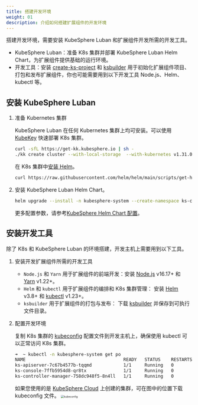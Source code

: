 ```yaml
---
title: 搭建开发环境
weight: 01
description: 介绍如何搭建扩展组件的开发环境
---
```


搭建开发环境，需要安装 KubeSphere Luban 和扩展组件开发所需的开发工具。

* KubeSphere Luban：准备 K8s 集群并部署 KubeSphere Luban Helm Chart，为扩展组件提供基础的运行环境。
* 开发工具：安装 [create-ks-project](https://github.com/kubesphere/create-ks-project) 和 [ksbuilder](https://github.com/kubesphere/ksbuilder) 用于初始化扩展组件项目、打包和发布扩展组件，你也可能需要用到以下开发工具 Node.js、Helm、kubectl 等。

## 安装 KubeSphere Luban

1. 准备 Kubernetes 集群

   KubeSphere Luban 在任何 Kubernetes 集群上均可安装。可以使用 [KubeKey](https://github.com/kubesphere/kubekey) 快速部署 K8s 集群。

   ```bash
   curl -sfL https://get-kk.kubesphere.io | sh -
   ./kk create cluster --with-local-storage  --with-kubernetes v1.31.0 --container-manager containerd  -y
   ```

   在 K8s 集群中[安装 Helm](https://helm.sh/zh/docs/intro/install/)。

   ```bash
   curl https://raw.githubusercontent.com/helm/helm/main/scripts/get-helm-3 | bash
   ```

2. 安装 KubeSphere Luban Helm Chart。

   ```bash
   helm upgrade --install -n kubesphere-system --create-namespace ks-core  https://charts.kubesphere.io/main/ks-core-1.1.0.tgz --set apiserver.nodePort=30881 --debug --wait
   ```

   更多配置参数，请参考[KubeSphere Helm Chart 配置](https://docs.kubesphere.com.cn/v4.0/03-install-and-uninstall/01-install-ks-core/#_%E9%AB%98%E7%BA%A7%E9%85%8D%E7%BD%AE)。

## 安装开发工具

除了 K8s 和 KubeSphere Luban 的环境搭建，开发主机上需要用到以下工具。

1. 安装开发扩展组件所需的开发工具

   * `Node.js` 和 `Yarn` 用于扩展组件的前端开发：安装 [Node.js](https://nodejs.org/en/download/package-manager) v16.17+ 和 [Yarn](https://classic.yarnpkg.com/lang/en/docs/install) v1.22+。
   * `Helm` 和 `kubectl` 用于扩展组件的编排和 K8s 集群管理： 安装 [Helm](https://helm.sh/docs/intro/install/) v3.8+ 和 [kubectl](https://kubernetes.io/zh-cn/docs/tasks/tools/#kubectl) v1.23+。
   * `ksbuilder` 用于扩展组件的打包与发布： 下载 [ksbuilder](https://github.com/kubesphere/ksbuilder/releases) 并保存到可执行文件目录。

2. 配置开发环境

   复制 K8s 集群的 [kubeconfig](https://kubernetes.io/zh-cn/docs/concepts/configuration/organize-cluster-access-kubeconfig/) 配置文件到开发主机上，确保使用 kubectl 可以正常访问 K8s 集群。

   ```bash
   ➜  ~ kubectl -n kubesphere-system get po
   NAME                                     READY   STATUS    RESTARTS       AGE
   ks-apiserver-7c67b4577b-tqqmd            1/1     Running   0              10d
   ks-console-7ffb5954d8-qr8tx              1/1     Running   0              10d
   ks-controller-manager-758dc948f5-8n4ll   1/1     Running   0              10d
   ```

   如果您使用的是 [KubeSphere Cloud](https://kubesphere.cloud/sign-up/) 上创建的集群，可在图中的位置下载 kubeconfig 文件。
   <img src="./kubeconfig.png" alt="kubeconfig" style="zoom:50%;" />